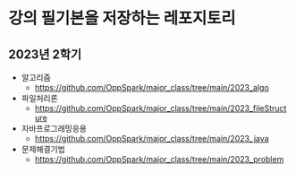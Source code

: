 # 강의 필기본을 저장하는 레포지토리

## 2023년 2학기
- 알고리즘
    - https://github.com/OppSpark/major_class/tree/main/2023_algo
- 파일처리론
    - https://github.com/OppSpark/major_class/tree/main/2023_fileStructure
- 자바프로그래밍응용
    - https://github.com/OppSpark/major_class/tree/main/2023_java
- 문제해결기법
    - https://github.com/OppSpark/major_class/tree/main/2023_problem
